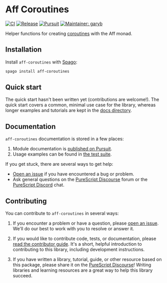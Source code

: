 # Aff Coroutines

[![CI](https://github.com/purescript-contrib/purescript-aff-coroutines/workflows/CI/badge.svg?branch=main)](https://github.com/purescript-contrib/purescript-aff-coroutines/actions?query=workflow%3ACI+branch%3Amain)
[![Release](https://img.shields.io/github/release/purescript-contrib/purescript-aff-coroutines.svg)](https://github.com/purescript-contrib/purescript-aff-coroutines/releases)
[![Pursuit](https://pursuit.purescript.org/packages/purescript-aff-coroutines/badge)](https://pursuit.purescript.org/packages/purescript-aff-coroutines)
[![Maintainer: garyb](https://img.shields.io/badge/maintainer-garyb-teal.svg)](https://github.com/garyb)

Helper functions for creating [coroutines](https://github.com/purescript-contrib/purescript-coroutines) with the Aff monad.

## Installation

Install `aff-coroutines` with [Spago](https://github.com/purescript/spago):

```sh
spago install aff-coroutines
```

## Quick start

The quick start hasn't been written yet (contributions are welcome!). The quick start covers a common, minimal use case for the library, whereas longer examples and tutorials are kept in the [docs directory](./docs).

## Documentation

`aff-coroutines` documentation is stored in a few places:

1. Module documentation is [published on Pursuit](https://pursuit.purescript.org/packages/purescript-aff-coroutines).
2. Usage examples can be found in [the test suite](./test).

If you get stuck, there are several ways to get help:

- [Open an issue](https://github.com/purescript-contrib/purescript-aff-coroutines/issues) if you have encountered a bug or problem.
- Ask general questions on the [PureScript Discourse](https://discourse.purescript.org) forum or the [PureScript Discord](https://purescript.org/chat) chat.

## Contributing

You can contribute to `aff-coroutines` in several ways:

1. If you encounter a problem or have a question, please [open an issue](https://github.com/purescript-contrib/purescript-aff-coroutines/issues). We'll do our best to work with you to resolve or answer it.

2. If you would like to contribute code, tests, or documentation, please [read the contributor guide](./CONTRIBUTING.md). It's a short, helpful introduction to contributing to this library, including development instructions.

3. If you have written a library, tutorial, guide, or other resource based on this package, please share it on the [PureScript Discourse](https://discourse.purescript.org)! Writing libraries and learning resources are a great way to help this library succeed.
